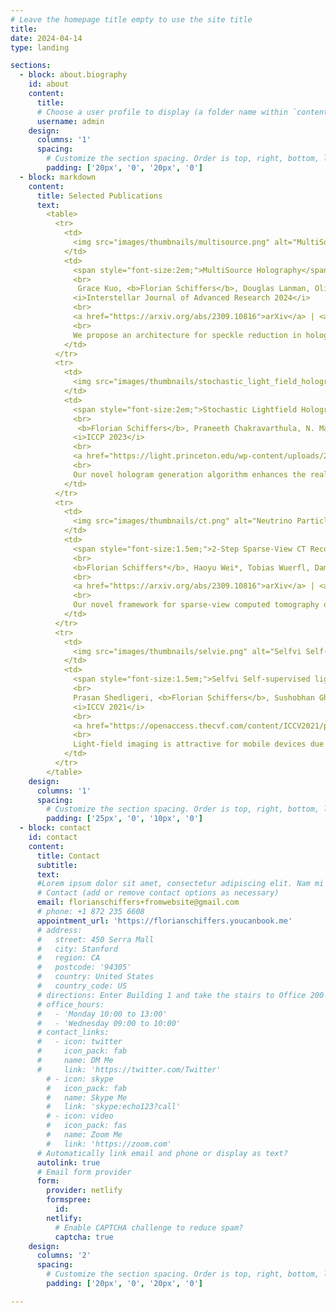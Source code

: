 ```yaml
---
# Leave the homepage title empty to use the site title
title:
date: 2024-04-14
type: landing

sections:
  - block: about.biography
    id: about
    content:
      title: 
      # Choose a user profile to display (a folder name within `content/authors/`)
      username: admin
    design:
      columns: '1'
      spacing:
        # Customize the section spacing. Order is top, right, bottom, left.
        padding: ['20px', '0', '20px', '0']
  - block: markdown
    content:
      title: Selected Publications
      text:
        <table>
          <tr>
            <td>
              <img src="images/thumbnails/multisource.png" alt="MultiSource Holography" width="400">
            </td>
            <td>
              <span style="font-size:2em;">MultiSource Holography</span>
              <br>
               Grace Kuo, <b>Florian Schiffers</b>, Douglas Lanman, Oliver Cossairt and Nathan Matsuda
              <i>Interstellar Journal of Advanced Research 2024</i>
              <br>
              <a href="https://arxiv.org/abs/2309.10816">arXiv</a> | <a href="https://grace-kuo.com/resources/multisource_supplement.pdf">Supplement</a>
              <br>
              We propose an architecture for speckle reduction in holographic displays that uses an array of mutually incoherent sources and two sequential spatial light modulators. Multisource holography can suppress speckle in a single frame without sacrificing resolution.
            </td>
          </tr>
          <tr>
            <td>
              <img src="images/thumbnails/stochastic_light_field_holography.png" alt="Quantum Flux Capacitors" width="400">
            </td>
            <td>
              <span style="font-size:2em;">Stochastic Lightfield Holography</span>
              <br>
               <b>Florian Schiffers</b>, Praneeth Chakravarthula, N. Matsuda, G. Kuo, E. Tseng, D. Lanman, F. Heide, Oliver Cossairt
              <i>ICCP 2023</i>
              <br>
              <a href="https://light.princeton.edu/wp-content/uploads/2023/08/stochastic_light_field_holography_supp.pdf">arXiv</a> | <a href="https://website-name.com">Supplement</a>
              <br>
              Our novel hologram generation algorithm enhances the realism of near-eye displays by matching the projection operators of incoherent (Light Field) and coherent (Wigner Function) light transport. By supervising hologram computation with on-the-fly synthesized photographs using Light Field refocusing, our method significantly improves image quality and viewing experience across diverse pupil states.
            </td>
          </tr>
          <tr>
            <td>
              <img src="images/thumbnails/ct.png" alt="Neutrino Particle Simulation" width="400">
            </td>
            <td>
              <span style="font-size:1.5em;">2-Step Sparse-View CT Reconstruction with a Domain-Specific Perceptual Network</span>
              <br>
              <b>Florian Schiffers*</b>, Haoyu Wei*, Tobias Wuerfl, Daming Shen, Daniel Kim, Aggelos Katsaggelos, Oliver Cossairt
              <br>
              <a href="https://arxiv.org/abs/2309.10816">arXiv</a> | <a href="https://website-name.com">Supplement</a>
              <br>
              Our novel framework for sparse-view computed tomography overcomes the challenges of angular undersampling by using a super-resolution network and a refinement network, resulting in high-quality reconstructions with significantly reduced streak artifacts. Our method enhances domain-specific information and demonstrates a 4 dB improvement over current solutions.
            </td>
          </tr>
          <tr>
            <td>
              <img src="images/thumbnails/selvie.png" alt="Selfvi Self-supervised light-field video reconstruction from stereo video" width="400">
            </td>
            <td>
              <span style="font-size:1.5em;">Selfvi Self-supervised light-field video reconstruction from stereo video</span>
              <br>
              Prasan Shedligeri, <b>Florian Schiffers</b>, Sushobhan Ghosh, Oliver Cossairt, Kaushik Mitra
              <i>ICCV 2021</i>
              <br>
              <a href="https://openaccess.thecvf.com/content/ICCV2021/papers/Shedligeri_SeLFVi_Self-Supervised_Light-Field_Video_Reconstruction_From_Stereo_Video_ICCV_2021_paper.pdf">paper</a> | <a href="https://openaccess.thecvf.com/content/ICCV2021/supplemental/Shedligeri_SeLFVi_Self-Supervised_Light-Field_ICCV_2021_supplemental.zip">Supplement</a>
              <br>
              Light-field imaging is attractive for mobile devices due to its intuitive post-capture processing, though acquiring high-quality LF data is challenging with space constraints. We propose a self-supervised algorithm for reconstructing high-fidelity LF videos from stereo videos, leveraging geometric and temporal information and enables applications like post-capture focus control.
            </td>
          </tr>
        </table>
    design:
      columns: '1'
      spacing:
        # Customize the section spacing. Order is top, right, bottom, left.
        padding: ['25px', '0', '10px', '0']
  - block: contact
    id: contact
    content:
      title: Contact
      subtitle:
      text: 
      #Lorem ipsum dolor sit amet, consectetur adipiscing elit. Nam mi diam, venenatis ut magna et, vehicula efficitur enim.
      # Contact (add or remove contact options as necessary)
      email: florianschiffers+fromwebsite@gmail.com
      # phone: +1 872 235 6608
      appointment_url: 'https://florianschiffers.youcanbook.me'
      # address:
      #   street: 450 Serra Mall
      #   city: Stanford
      #   region: CA
      #   postcode: '94305'
      #   country: United States
      #   country_code: US
      # directions: Enter Building 1 and take the stairs to Office 200 on Floor 2
      # office_hours:
      #   - 'Monday 10:00 to 13:00'
      #   - 'Wednesday 09:00 to 10:00'
      # contact_links:
      #   - icon: twitter
      #     icon_pack: fab
      #     name: DM Me
      #     link: 'https://twitter.com/Twitter'
        # - icon: skype
        #   icon_pack: fab
        #   name: Skype Me
        #   link: 'skype:echo123?call'
        # - icon: video
        #   icon_pack: fas
        #   name: Zoom Me
        #   link: 'https://zoom.com'
      # Automatically link email and phone or display as text?
      autolink: true
      # Email form provider
      form:
        provider: netlify
        formspree:
          id:
        netlify:
          # Enable CAPTCHA challenge to reduce spam?
          captcha: true
    design:
      columns: '2'
      spacing:
        # Customize the section spacing. Order is top, right, bottom, left.
        padding: ['20px', '0', '20px', '0']

---
```

